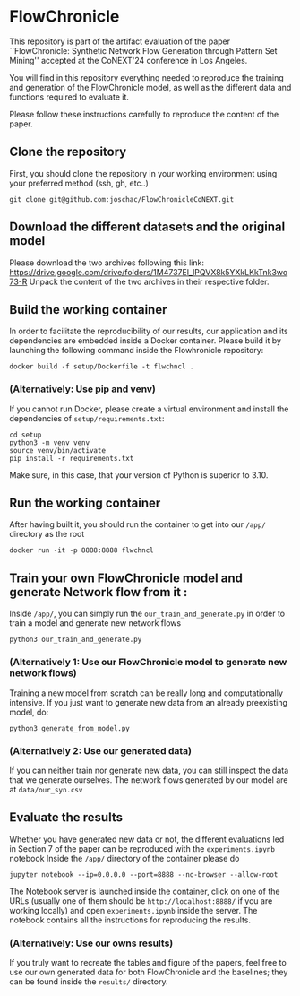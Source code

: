 # FlowChronicle
This repository is part of the artifact evaluation of the paper ``FlowChronicle: Synthetic Network Flow Generation through Pattern Set Mining'' accepted at the CoNEXT'24 conference in Los Angeles.

You will find in this repository everything needed to reproduce the training and generation of the FlowChronicle model, as well as the different data and functions required to evaluate it.

Please follow these instructions carefully to reproduce the content of the paper.

## Clone the repository
First, you should clone the repository in your working environment using your preferred method (ssh, gh, etc..)
```
git clone git@github.com:joschac/FlowChronicleCoNEXT.git
```

## Download the different datasets and the original model
Please download the two archives following this link: https://drive.google.com/drive/folders/1M4737El_lPQVX8k5YXkLKkTnk3wo73-R
Unpack the content of the two archives in their respective folder.

## Build the working container
In order to facilitate the reproducibility of our results, our application and its dependencies are embedded inside a Docker container.
Please build it by launching the following command inside the Flowhronicle repository:
```
docker build -f setup/Dockerfile -t flwchncl .
```
### (Alternatively: Use pip and venv)
If you cannot run Docker, please create a virtual environment and install the dependencies of ```setup/requirements.txt```:
```
cd setup
python3 -m venv venv
source venv/bin/activate
pip install -r requirements.txt
```
Make sure, in this case, that your version of Python is superior to 3.10.

## Run the working container
After having built it, you should run the container to get into our ```/app/``` directory as the root
```
docker run -it -p 8888:8888 flwchncl
```

## Train your own FlowChronicle model and generate Network flow from it :
Inside ```/app/```, you can simply run the ```our_train_and_generate.py``` in order to train a model and generate new network flows
```
python3 our_train_and_generate.py
```
### (Alternatively 1: Use our FlowChronicle model to generate new network flows)
Training a new model from scratch can be really long and computationally intensive. If you just want to generate new data from an already preexisting model, do:
```
python3 generate_from_model.py
```
### (Alternatively 2: Use our generated data)
If you can neither train nor generate new data, you can still inspect the data that we generate ourselves.
The network flows generated by our model are at ```data/our_syn.csv```

## Evaluate the results
Whether you have generated new data or not, the different evaluations led in Section 7 of the paper can be reproduced with the ```experiments.ipynb``` notebook
Inside the ```/app/``` directory of the container please do
```
jupyter notebook --ip=0.0.0.0 --port=8888 --no-browser --allow-root
```
The Notebook server is launched inside the container, click on one of the URLs (usually one of them should be ```http://localhost:8888/``` if you are working locally) and open ```experiments.ipynb``` inside the server.
The notebook contains all the instructions for reproducing the results.
### (Alternatively: Use our owns results)
If you truly want to recreate the tables and figure of the papers, feel free to use our own generated data for both FlowChronicle and the baselines; they can be found inside the ```results/``` directory.
